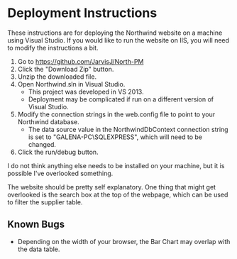 Deployment Instructions
====================

These instructions are for deploying the Northwind website on a machine using Visual Studio. If you would like to run the website on IIS, you will need to modify the instructions a bit.

1. Go to https://github.com/JarvisJ/North-PM
2. Click the "Download Zip" button.
3. Unzip the downloaded file.
4. Open Northwind.sln in Visual Studio.
	+ This project was developed in VS 2013. 
	+ Deployment may be complicated if run on a different version of Visual Studio.
5. Modify the connection strings in the web.config file to point to your Northwind database.
	+ The data source value in the NorthwindDbContext connection string is set to "GALENA-PC\SQLEXPRESS", which will need to be changed.
6. Click the run/debug button.

I do not think anything else needs to be installed on your machine, but it is possible I've overlooked something.

The website should be pretty self explanatory. One thing that might get overlooked is the search box at the top of the webpage, which can be used to filter the supplier table.

Known Bugs
---------------------

* Depending on the width of your browser, the Bar Chart may overlap with the data table.